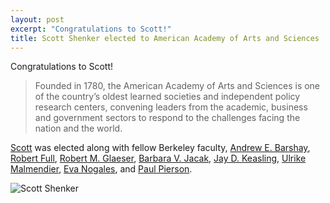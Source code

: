 ```yaml
---
layout: post
excerpt: "Congratulations to Scott!"
title: Scott Shenker elected to American Academy of Arts and Sciences
---
```

Congratulations to Scott!

> Founded in 1780, the American Academy of Arts and Sciences 
> is one of the country’s oldest learned societies and 
> independent policy research centers, convening leaders from 
> the academic, business and government sectors to respond to 
> the challenges facing the nation and the world.

[Scott](https://www.eecs.berkeley.edu/Faculty/Homepages/shenker.html) 
was elected along with fellow Berkeley faculty,
[Andrew E. Barshay](http://history.berkeley.edu/people/andrew-e-barshay),
[Robert Full](https://ib.berkeley.edu/people/faculty/fullr),
[Robert M. Glaeser](http://mcb.berkeley.edu/faculty/all/glaeserr),
[Barbara V. Jacak](http://physics.berkeley.edu/people/faculty/barbara-jacak%20),
[Jay D. Keasling](http://vcresearch.berkeley.edu/faculty/jay-d-keasling),
[Ulrike Malmendier](http://eml.berkeley.edu/~ulrike/index.html),
[Eva Nogales](http://cryoem.berkeley.edu/eva),
and [Paul Pierson](http://polisci.berkeley.edu/people/person/paul-pierson).


![Scott Shenker](http://netsys.cs.berkeley.edu/static/img/people/shenker.jpg)

